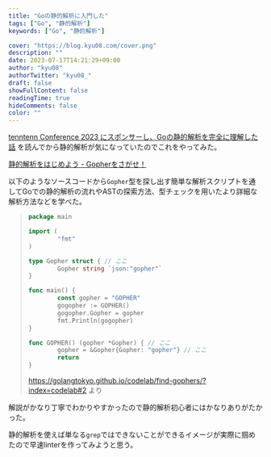 ```yaml
---
title: "Goの静的解析に入門した"
tags: ["Go", "静的解析"]
keywords: ["Go", "静的解析"]

cover: "https://blog.kyu08.com/cover.png"
description: ""
date: 2023-07-17T14:21:29+09:00
author: "kyu08"
authorTwitter: "kyu08_"
draft: false
showFullContent: false
readingTime: true
hideComments: false
color: ""
---
```


[tenntenn Conference 2023 にスポンサーし、Goの静的解析を完全に理解した話](https://zenn.dev/team_soda/articles/8e61219eab0fc8) を読んでから静的解析が気になっていたのでこれをやってみた。

[静的解析をはじめよう - Gopherをさがせ！](https://golangtokyo.github.io/codelab/find-gophers/?index=codelab#0)

以下のようなソースコードから`Gopher`型を探し出す簡単な解析スクリプトを通してGoでの静的解析の流れやASTの探索方法、型チェックを用いたより詳細な解析方法などを学べた。

> ```go
> package main
> 
> import (
>         "fmt"
> )
> 
> type Gopher struct { // ここ
>         Gopher string `json:"gopher"`
> }
> 
> func main() {
>         const gopher = "GOPHER"
>         gogopher := GOPHER()
>         gogopher.Gopher = gopher
>         fmt.Println(gogopher)
> }
> 
> func GOPHER() (gopher *Gopher) { // ここ
>         gopher = &Gopher{Gopher: "gopher"} // ここ
>         return
> }
> ```
> 
> https://golangtokyo.github.io/codelab/find-gophers/?index=codelab#2 より

解説がかなり丁寧でわかりやすかったので静的解析初心者にはかなりありがたかった。

静的解析を使えば単なる`grep`ではできないことができるイメージが実際に掴めたので早速linterを作ってみようと思う。
